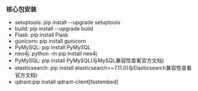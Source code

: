 ### 核心包安装

* setuptools: pip install --upgrade setuptools
* build: pip install --upgrade build 
* Flask: pip install Flask
* gunicorn: pip install gunicorn
* PyMySQL: pip install PyMySQL
* neo4j: python -m pip install neo4j
* PyMySQL: pip install PyMySQL(与MySQL兼容性查看官方文档)
* elasticsearch: pip install elasticsearch==7.11.0(与Elasticsearch兼容性查看官方文档)
* qdrant:pip install qdrant-client[fastembed]
